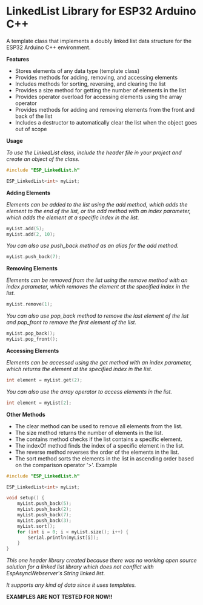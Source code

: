 # LinkedList Library for ESP32 Arduino C++

A template class that implements a doubly linked list data structure for the ESP32 Arduino C++ environment.

**Features**

- Stores elements of any data type (template class)
- Provides methods for adding, removing, and accessing elements
- Includes methods for sorting, reversing, and clearing the list
- Provides a size method for getting the number of elements in the list
- Provides operator overload for accessing elements using the array operator
- Provides methods for adding and removing elements from the front and back of the list
- Includes a destructor to automatically clear the list when the object goes out of scope

**Usage**

*To use the LinkedList class, include the header file in your project and create an object of the class.*

```c++
#include "ESP_LinkedList.h"

ESP_LinkedList<int> myList;
```

**Adding Elements**

*Elements can be added to the list using the add method, which adds the element to the end of the list, or the add method with an index parameter, which adds the element at a specific index in the list.*

```c++
myList.add(5);
myList.add(2, 10);
```

*You can also use push_back method as an alias for the add method.*

```c++
myList.push_back(7);
```

**Removing Elements**

*Elements can be removed from the list using the remove method with an index parameter, which removes the element at the specified index in the list.*

```c++
myList.remove(1);
```

*You can also use pop_back method to remove the last element of the list and pop_front to remove the first element of the list.*

```c++
myList.pop_back();
myList.pop_front();
```

**Accessing Elements**

*Elements can be accessed using the get method with an index parameter, which returns the element at the specified index in the list.*

```c++
int element = myList.get(2);
```

*You can also use the array operator to access elements in the list.*

```c++
int element = myList[2];
```

**Other Methods**

- The clear method can be used to remove all elements from the list.
- The size method returns the number of elements in the list.
- The contains method checks if the list contains a specific element.
- The indexOf method finds the index of a specific element in the list.
- The reverse method reverses the order of the elements in the list.
- The sort method sorts the elements in the list in ascending order based on the comparison operator '>'.
Example

```c++
#include "ESP_LinkedList.h"

ESP_LinkedList<int> myList;

void setup() {
    myList.push_back(5);
    myList.push_back(2);
    myList.push_back(7);
    myList.push_back(3);
    myList.sort();
    for (int i = 0; i < myList.size(); i++) {
        Serial.println(myList[i]);
    }
}
```


*This one header library created because there was no working open source solution for a
  linked list library which does not conflict with EspAsyncWebserver's String linked list.*
  
*It supports any kind of data since it uses templates.*

**EXAMPLES ARE NOT TESTED FOR NOW!!**

